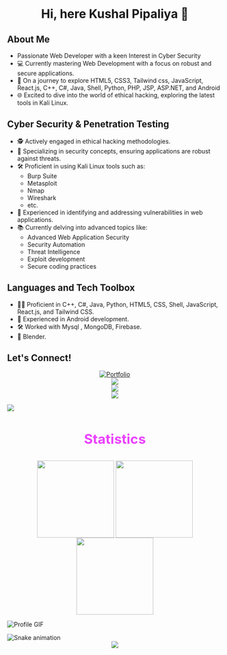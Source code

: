 <!DOCTYPE html>
<html>
<head>
  <meta charset="UTF-8" />
  <meta name="viewport" content="width=device-width, initial-scale=1.0" />
  <link href="https://cdn.jsdelivr.net/npm/tailwindcss@2.2.19/dist/tailwind.min.css" rel="stylesheet">
</head>
<body>

<h1 align="center">Hi, here Kushal Pipaliya 👋</h1>

## About Me
-  Passionate Web Developer with a keen Interest in Cyber Security
- 💻 Currently mastering Web Development with a focus on robust and secure applications.
- 🚀  On a journey to explore HTML5, CSS3, Tailwind css, JavaScript, React.js, C++, C#, Java, Shell, Python, PHP, JSP, ASP.NET, and Android
- 🌐 Excited to dive into the world of ethical hacking, exploring the latest tools in Kali Linux.

## Cyber Security & Penetration Testing
- 🕵️ Actively engaged in ethical hacking methodologies.
- 🔐 Specializing in security concepts, ensuring applications are robust against threats.
- 🛠️ Proficient in using Kali Linux tools such as:
  - Burp Suite
  - Metasploit
  - Nmap
  - Wireshark
  - etc.
- 🚨 Experienced in identifying and addressing vulnerabilities in web applications.
- 📚 Currently delving into advanced topics like:
  - Advanced Web Application Security
  - Security Automation
  - Threat Intelligence
  - Exploit development
  - Secure coding practices
    
## Languages and Tech Toolbox
- 👨‍💻 Proficient in C++, C#, Java, Python, HTML5, CSS, Shell, JavaScript, React.js, and Tailwind CSS.
- 📱 Experienced in Android development.
- 🛠️ Worked with Mysql , MongoDB, Firebase.
- 🎨 Blender.

## Let's Connect!
<p align="center">
  <div  align="center"> 
    <a  align="center" href="https://portfoliobykushal.netlify.app/" target="_blank" ><img src="https://img.shields.io/badge/-Portfolio-%8A2BE2?style=for-the-badge&logoColor=white" alt="Portfolio"></a> <br>
    <a  align="center" href="https://www.linkedin.com/in/kushal-pipaliya" target="_blank"><img src="https://img.shields.io/badge/LinkedIn-0077B5?style=for-the-badge&logo=linkedin&logoColor=white" target="_blank"></a>
    <br>
    <a  align="center" href="https://x.com/KushalPipaliya5" target="_blank" ><img src="https://img.shields.io/badge/--%23333?style=for-the-badge&logo=X&logoColor=white" target="_blank"></a>
    <br>
    <a  align="center" href="mailto:21bmiit129@gmail.com" ><img src="https://img.shields.io/badge/-Gmail-%23E4405F?style=for-the-badge&logo=gmail&logoColor=white"></a>
  </div>
</p>

<img src="https://user-images.githubusercontent.com/73097560/115834477-dbab4500-a447-11eb-908a-139a6edaec5c.gif">
<h3 align="center" style="font-size: 2.25em;
    color: #ea42ff" >Statistics</h3>
<div align="center">
<img align="center" src="http://github-profile-summary-cards.vercel.app/api/cards/stats?username=kushal129&theme=2077" height="180em" />
<img align="center" src="http://github-profile-summary-cards.vercel.app/api/cards/most-commit-language?username=kushal129&theme=2077" height="180em" />
<img align="center" src="http://github-profile-summary-cards.vercel.app/api/cards/repos-per-language?username=kushal129&theme=2077" height="180em" />
</div>

![Profile GIF](https://user-images.githubusercontent.com/73097560/115834477-dbab4500-a447-11eb-908a-139a6edaec5c.gif)

<img src="https://profile-readme-generator.com/assets/snake.svg" alt="Snake animation" />

<div align="center">
  <img src="https://profile-counter.glitch.me/Kushal129/count.svg?" />
</div>
</body>
</html>
